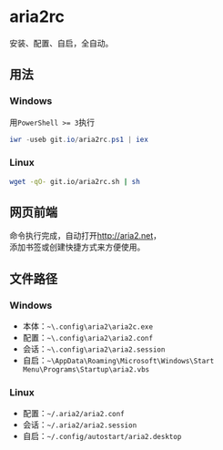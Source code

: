 # aria2rc

安装、配置、自启，全自动。

## 用法

### Windows

用`PowerShell >= 3`执行

```ps1
iwr -useb git.io/aria2rc.ps1 | iex
```

### Linux

```bash
wget -qO- git.io/aria2rc.sh | sh
```

## 网页前端

命令执行完成，自动打开<http://aria2.net>，  
添加书签或创建快捷方式来方便使用。

## 文件路径

### Windows

- 本体：`~\.config\aria2\aria2c.exe`
- 配置：`~\.config\aria2\aria2.conf`
- 会话：`~\.config\aria2\aria2.session`
- 自启：`~\AppData\Roaming\Microsoft\Windows\Start Menu\Programs\Startup\aria2.vbs`

### Linux

- 配置：`~/.aria2/aria2.conf`
- 会话：`~/.aria2/aria2.session`
- 自启：`~/.config/autostart/aria2.desktop`
